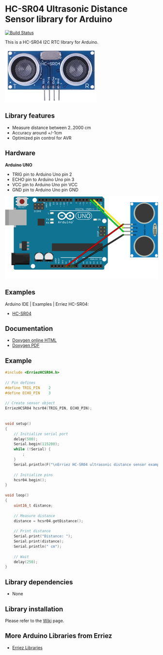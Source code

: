 # HC-SR04 Ultrasonic Distance Sensor library for Arduino

[![Build Status](https://travis-ci.org/Erriez/ErriezHCSR04.svg?branch=master)](https://travis-ci.org/Erriez/ErriezHCSR04)

This is a HC-SR04 I2C RTC library for Arduino.

![HC-SR04 sensor](https://raw.githubusercontent.com/Erriez/ErriezHCSR04/master/extras/HC-SR04.png)


## Library features

* Measure distance between 2..2000 cm
* Accuracy around +/-1cm
* Optimized pin control for AVR


## Hardware

**Arduino UNO**

* TRIG pin to Arduino Uno pin 2
* ECHO pin to Arduino Uno pin 3
* VCC pin to Arduino Uno pin VCC
* GND pin to Arduino Uno pin GND

![Arduino Uno HC-SR04](extras/Arduino-Uno-HC-SR04.png)


## Examples

Arduino IDE | Examples | Erriez HC-SR04:

* [HC-SR04](https://github.com/Erriez/ErriezHCSR04/blob/master/examples/ErriezHCSR04/ErriezHCSR04.ino)


## Documentation

* [Doxygen online HTML](https://erriez.github.io/ErriezHCSR04)
* [Doxygen PDF](https://github.com/Erriez/ErriezHCSR04/blob/master/ErriezHCSR04.pdf)


## Example

```c++
#include <ErriezHCSR04.h>

// Pin defines
#define TRIG_PIN    2
#define ECHO_PIN    3

// Create sensor object
ErriezHCSR04 hcsr04(TRIG_PIN, ECHO_PIN);


void setup()
{
    // Initialize serial port
    delay(500);
    Serial.begin(115200);
    while (!Serial) {
        ;
    }
    Serial.println(F("\nErriez HC-SR04 ultrasonic distance sensor example\n"));

    // Initialize pins
    hcsr04.begin();
}

void loop()
{
    uint16_t distance;

    // Measure distance
    distance = hcsr04.getDistance();
    
    // Print distance
    Serial.print("Distance: ");
    Serial.print(distance);
    Serial.println(" cm");

    // Wait
    delay(250);
}
```


## Library dependencies

* None


## Library installation

Please refer to the [Wiki](https://github.com/Erriez/ErriezArduinoLibraries/wiki) page.


## More Arduino Libraries from Erriez

* [Erriez Libraries](https://github.com/Erriez/ErriezArduinoLibraries)

